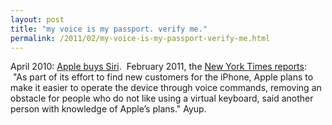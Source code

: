 ```yaml
---
layout: post
title: "my voice is my passport. verify me."
permalink: /2011/02/my-voice-is-my-passport-verify-me.html
---
```


<p>April 2010: <a href="http://www.sippey.com/2010/04/siri-to-apple.html" target="_self">Apple buys Siri</a>. &#0160;February 2011, the <a href="http://www.nytimes.com/2011/02/18/technology/18apple.html?_r=1&amp;partner=rss&amp;emc=rss" target="_self">New York Times reports</a>: &#0160;&quot;As part of its effort to find new customers for the iPhone, Apple plans to make it easier to operate the device through voice commands, removing an obstacle for people who do not like using a virtual keyboard, said another person with knowledge of Apple’s plans.&quot; Ayup.</p>



